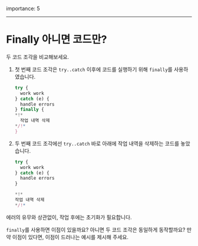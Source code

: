 importance: 5

---

# Finally 아니면 코드만?

두 코드 조각을 비교해보세요.

1. 첫 번째 코드 조각은 `try..catch` 이후에 코드를 실행하기 위해 `finally`를 사용하였습니다.

    ```js
    try {
      work work
    } catch (e) {
      handle errors
    } finally {
    *!*
      작업 내역 삭제
    */!*
    }
    ```
2. 두 번째 코드 조각에선 `try..catch` 바로 아래에 작업 내역을 삭제하는 코드를 놓았습니다.

    ```js
    try {
      work work
    } catch (e) {
      handle errors
    }

    *!*
    작업 내역 삭제
    */!*
    ```

에러의 유무와 상관없이, 작업 후에는 초기화가 필요합니다.

`finally`를 사용하면 이점이 있을까요? 아니면 두 코드 조각은 동일하게 동작할까요? 만약 이점이 있다면, 이점이 드러나는 예시를 제시해 주세요.
